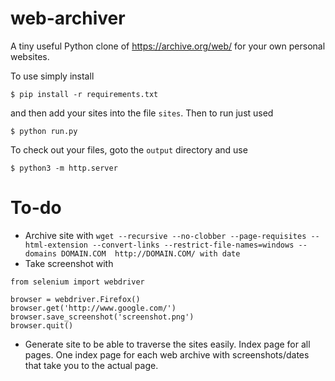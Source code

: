 # web-archiver
A tiny useful Python clone of https://archive.org/web/ for your own personal websites.

To use simply install

```
$ pip install -r requirements.txt
```

and then add your sites into the file ```sites```. Then to run just used

```
$ python run.py
```

To check out your files, goto the ```output``` directory and use

```
$ python3 -m http.server
```

# To-do

- Archive site with ```wget --recursive --no-clobber --page-requisites --html-extension --convert-links --restrict-file-names=windows --domains DOMAIN.COM  http://DOMAIN.COM/ with date```
- Take screenshot with
```
from selenium import webdriver

browser = webdriver.Firefox()
browser.get('http://www.google.com/')
browser.save_screenshot('screenshot.png')
browser.quit()
```
- Generate site to be able to traverse the sites easily. Index page for all pages. One index page for each web archive with screenshots/dates that take you to the actual page.
